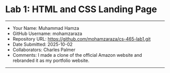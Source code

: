 # Lab 1: HTML and CSS Landing Page

---

- Your Name: Muhammad Hamza
- GitHub Username: mohamzaraza
- Repository URL: https://github.com/mohamzaraza/cs-465-lab1.git
- Date Submitted: 2025-10-02
- Collaborators: Charles Palmer
- Comments: I made a clone of the official Amazon website and rebranded it as my portfolio website. 

---
